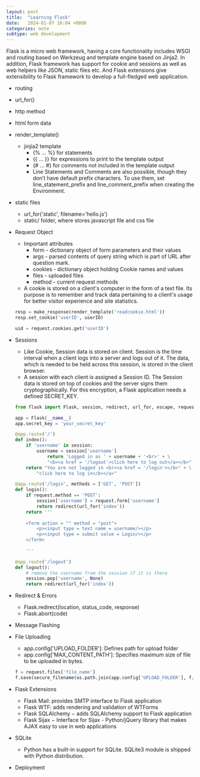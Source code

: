 ```yaml
---
layout: post
title:  "Learning Flask"
date:   2024-01-07 16:04 +0800
categories: note
subtype: web development
---
```

Flask is a micro web framework, having a core functionality includes WSGI and routing based on Werkzeug and template engine based on Jinja2. In addition, Flask framework has support for cookie and sessions as well as web helpers like JSON, static files etc. And Flask extensions give extensibility to Flask framework to develop a full-fledged web application.

- routing
- url_for()
- http method
- html form data
- render_template()
    - jinjia2 template
        - {% ... %} for statements
        - {{ ... }} for expressions to print to the template output
        - {# ... #} for comments not included in the template output
        - Line Statements and Comments are also possible, though they don’t have default prefix characters. To use them, set line_statement_prefix and line_comment_prefix when creating the Environment.
- static files
    - url_for('static', filename='hello.js')
    - static/ folder, where stores javascript file and css file
- Request Object
    - Important attributes
        - form - dictionary object of form parameters and their values
        - args - parsed contents of query string which is part of URL after question mark.
        - cookies - dictionary object holding Cookie names and values
        - files - uploaded files
        - method - current request methods
    - A cookie is stored on a client's computer in the form of a text file. Its purpose is to remember and track data pertaining to a client's usage for better visitor experience and site statistics.
    ```python
    resp = make_response(render_template('readcookie.html'))
    resp.set_cookie('userID', userID)

    uid = request.cookies.get('userID')
    ```
- Sessions
    - Like Cookie, Session data is stored on client. Session is the time interval when a client logs into a server and logs out of it. The data, which is needed to be held across this session, is stored in the client browser.
    - A session with each client is assigned a Session ID. The Session data is stored on top of cookies and the server signs them cryptographically. For this encryption, a Flask application needs a defined SECRET_KEY.
    ```python
    from flask import Flask, session, redirect, url_for, escape, request

    app = Flask(__name__)
    app.secret_key = 'your_secret_key'

    @app.route('/')
    def index():
        if 'username' in session:
            username = session['username']
                return 'Logged in as ' + username + '<br>' + \
                "<b><a href = '/logout'>click here to log out</a></b>"
        return "You are not logged in <br><a href = '/login'></b>" + \
            "click here to log in</b></a>"

    @app.route('/login', methods = ['GET', 'POST'])
    def login():
        if request.method == 'POST':
            session['username'] = request.form['username']
            return redirect(url_for('index'))
        return '''
            
        <form action = "" method = "post">
            <p><input type = text name = username/></p>
            <p><input type = submit value = Login/></p>
        </form>
            
        '''

    @app.route('/logout')
    def logout():
        # remove the username from the session if it is there
        session.pop('username', None)
        return redirect(url_for('index'))
    ```
- Redirect & Errors
    - Flask.redirect(location, status_code, response)
    - Flask.abort(code)
- Message Flashing
- File Uploading
    - app.config['UPLOAD_FOLDER']: Defines path for upload folder
    - app.config['MAX_CONTENT_PATH']: Specifies maximum size of file to be uploaded in bytes.

    ```python
    f = request.files['file_name']
    f.save(secure_filename(os.path.join(app.config['UPLOAD_FOLDER'], f.filename))) # Or you can hard-coded the destination.
    ```
- Flask Extensions
    - Flask Mail: provides SMTP interface to Flask application
    - Flask WTF: adds rendering and validation of WTForms
    - Flask SQLAlchemy − adds SQLAlchemy support to Flask application
    - Flask Sijax − Interface for Sijax - Python/jQuery library that makes AJAX easy to use in web applications
- SQLite
    - Python has a built-in support for SQLite. SQLite3 module is shipped with Python distribution.
- Deployment


